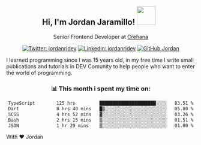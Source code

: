 <div align="center">
<h2 style="margin-right:10px;">Hi, I'm Jordan Jaramillo! <img src="https://media.giphy.com/media/Wj7lNjMNDxSmc/source.gif" width="50" > </h2>

<p>Senior Frontend Developer at <a href="https://www.crehana.com/">Crehana</a></p>

[![Twitter: jordanrjdev](https://img.shields.io/twitter/follow/jordanrjdev?style=social)](https://twitter.com/jordanrjdev)
[![Linkedin: jordanrjdev](https://img.shields.io/badge/-jordanrjdev-blue?style=flat-square&logo=Linkedin&logoColor=white&link=https://www.linkedin.com/in/jordanrjdev/)](https://www.linkedin.com/in/jordanrjdev/)
[![GitHub Jordan](https://img.shields.io/github/followers/jnadroj?label=follow&style=social)](https://github.com/jnadroj)

</div>
I learned programming since I was 15 years old, in my free time I write small publications and tutorials in DEV Comunity to help people who want to enter the world of programming.

<div align="center">

### 📊 **This month i spent my time on:**

<!--START_SECTION:waka-->

```txt
TypeScript        125 hrs         █████████████████████░░░░   83.51 %
Dart              8 hrs 40 mins   █▒░░░░░░░░░░░░░░░░░░░░░░░   05.80 %
SCSS              4 hrs 52 mins   ▓░░░░░░░░░░░░░░░░░░░░░░░░   03.26 %
Bash              2 hrs 15 mins   ▒░░░░░░░░░░░░░░░░░░░░░░░░   01.51 %
JSON              1 hr 29 mins    ▒░░░░░░░░░░░░░░░░░░░░░░░░   01.00 %
```

<!--END_SECTION:waka-->

</div>

With ❤️ Jordan
